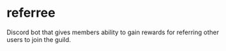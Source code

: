 # referree
Discord bot that gives members ability to gain rewards for referring other users to join the guild.
